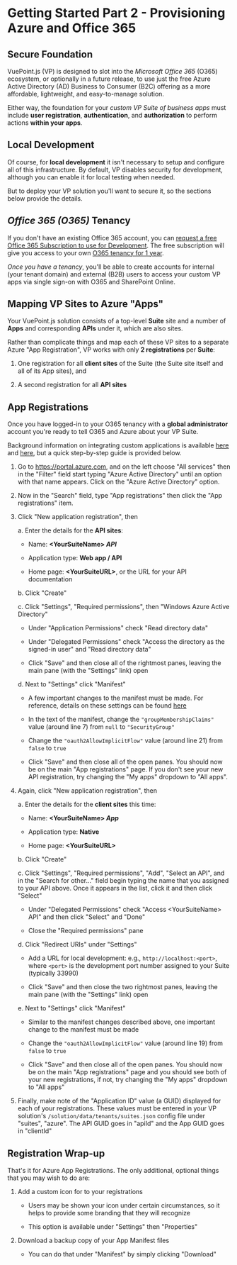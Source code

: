# Getting Started Part 2 - Provisioning Azure and Office 365

## Secure Foundation

VuePoint.js (VP) is designed to slot into the _Microsoft Office 365_ (O365) ecosystem, or optionally in a future release, to use just the free Azure Active Directory (AD) Business to Consumer (B2C) offering as a more affordable, lightweight, and easy-to-manage solution.

Either way, the foundation for your _custom VP Suite of business apps_ must include **user registration**, **authentication**, and **authorization** to perform actions **within your apps**.

## Local Development

Of course, for **local development** it isn't necessary to setup and configure all of this infrastructure. By default, VP disables security for development, although you can enable it for local testing when needed.

But to deploy your VP solution you'll want to secure it, so the sections below provide the details.

## _Office 365 (O365)_ Tenancy

If you don't have an existing Office 365 account, you can [request a free Office 365 Subscription to use for Development](https://docs.microsoft.com/en-us/office/developer-program/office-365-developer-program). The free subscription will give you access to your own [O365 tenancy for 1 year](https://docs.microsoft.com/en-us/office/developer-program/office-365-developer-program-get-started).

_Once you have a tenancy_, you'll be able to create accounts for internal (your tenant domain) and external (B2B) users to access your custom VP apps via single sign-on with O365 and SharePoint Online.

## Mapping VP Sites to Azure "Apps"

Your VuePoint.js solution consists of a top-level **Suite** site and a number of **Apps** and corresponding **APIs** under it, which are also sites.

Rather than complicate things and map each of these VP sites to a separate Azure "App Registration", VP works with only **2 registrations** per **Suite**:

1. One registration for all **client sites** of the Suite (the Suite site itself and all of its App sites), and

1. A second registration for all **API sites**

## App Registrations

Once you have logged-in to your O365 tenancy with a **global administrator** account you're ready to tell O365 and Azure about your VP Suite.

Background information on integrating custom applications is available [here](https://docs.microsoft.com/en-us/azure/active-directory/develop/active-directory-how-applications-are-added) and [here](https://docs.microsoft.com/en-us/azure/active-directory/develop/quickstart-v1-integrate-apps-with-azure-ad), but a quick step-by-step guide is provided below.

1. Go to https://portal.azure.com, and on the left choose "All services" then in the "Filter" field start typing "Azure Active Directory" until an option with that name appears. Click on the "Azure Active Directory" option.

1. Now in the "Search" field, type "App registrations" then click the "App registrations" item.

1. Click "New application registration", then

   a. Enter the details for the **API sites**:

   - Name: **&lt;YourSuiteName&gt; _API_**

   - Application type: **Web app / API**

   - Home page: **&lt;YourSuiteURL&gt;**, or the URL for your API documentation

   b. Click "Create"

   c. Click "Settings", "Required permissions", then "Windows Azure Active Directory"

   - Under "Application Permissions" check "Read directory data"

   - Under "Delegated Permissions" check "Access the directory as the signed-in user" and "Read directory data"

   - Click "Save" and then close all of the rightmost panes, leaving the main pane (with the "Settings" link) open

   d. Next to "Settings" click "Manifest"

   - A few important changes to the manifest must be made. For reference, details on these settings can be found [here](https://docs.microsoft.com/en-us/azure/active-directory/develop/reference-app-manifest)

   - In the text of the manifest, change the `"groupMembershipClaims"` value (around line 7) from `null` to `"SecurityGroup"`

   - Change the `"oauth2AllowImplicitFlow"` value (around line 21) from `false` to `true`

   - Click "Save" and then close all of the open panes. You should now be on the main "App registrations" page. If you don't see your new API registration, try changing the "My apps" dropdown to "All apps".

1. Again, click "New application registration", then

   a. Enter the details for the **client sites** this time:

   - Name: **&lt;YourSuiteName&gt; _App_**

   - Application type: **Native**

   - Home page: **&lt;YourSuiteURL&gt;**

   b. Click "Create"

   c. Click "Settings", "Required permissions", "Add", "Select an API", and in the "Search for other..." field begin typing the name that you assigned to your API above. Once it appears in the list, click it and then click "Select"

   - Under "Delegated Permissions" check "Access &lt;YourSuiteName&gt; API" and then click "Select" and "Done"

   - Close the "Required permissions" pane

   d. Click "Redirect URIs" under "Settings"

   - Add a URL for local development: e.g., `http://localhost:<port>`, where `<port>` is the development port number assigned to your Suite (typically 33990)

   - Click "Save" and then close the two rightmost panes, leaving the main pane (with the "Settings" link) open

   e. Next to "Settings" click "Manifest"

   - Similar to the manifest changes described above, one important change to the manifest must be made

   - Change the `"oauth2AllowImplicitFlow"` value (around line 19) from `false` to `true`

   - Click "Save" and then close all of the open panes. You should now be on the main "App registrations" page and you should see both of your new registrations, if not, try changing the "My apps" dropdown to "All apps"

1. Finally, make note of the "Application ID" value (a GUID) displayed for each of your registrations. These values must be entered in your VP solution's `/solution/data/tenants/suites.json` config file under "suites", "azure". The API GUID goes in "apiId" and the App GUID goes in "clientId"

## Registration Wrap-up

That's it for Azure App Registrations. The only additional, optional things that you may wish to do are:

1. Add a custom icon for to your registrations

   - Users may be shown your icon under certain circumstances, so it helps to provide some branding that they will recognize

   - This option is available under "Settings" then "Properties"

1. Download a backup copy of your App Manifest files

   - You can do that under "Manifest" by simply clicking "Download"
